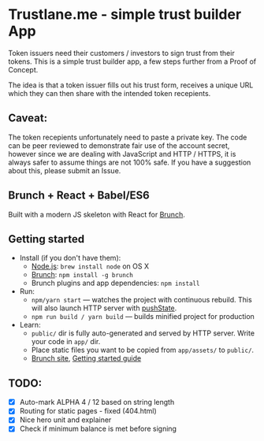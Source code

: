 # Trustlane.me - simple trust builder App

Token issuers need their customers / investors to sign trust from their tokens. This is a simple trust builder app, a few steps further from a Proof of Concept.

The idea is that a token issuer fills out his trust form, receives a unique URL which they can then share with the intended token recepients.

## Caveat:
The token recepients unfortunately need to paste a private key. The code can be peer reviewed to demonstrate fair use of the account secret, however since we are dealing with JavaScript and HTTP / HTTPS, it is always safer to assume things are not 100% safe. If you have a suggestion about this, please submit an Issue.

## Brunch + React + Babel/ES6

Built with a modern JS skeleton with React for [Brunch](http://brunch.io).

## Getting started

* Install (if you don't have them):
    * [Node.js](http://nodejs.org): `brew install node` on OS X
    * [Brunch](http://brunch.io): `npm install -g brunch`
    * Brunch plugins and app dependencies: `npm install`
* Run:
    * `npm/yarn start` — watches the project with continuous rebuild. This will also launch HTTP server with [pushState](https://developer.mozilla.org/en-US/docs/Web/Guide/API/DOM/Manipulating_the_browser_history).
    * `npm run build / yarn build` — builds minified project for production
* Learn:
    * `public/` dir is fully auto-generated and served by HTTP server.  Write your code in `app/` dir.
    * Place static files you want to be copied from `app/assets/` to `public/`.
    * [Brunch site](http://brunch.io), [Getting started guide](https://github.com/brunch/brunch-guide#readme)

## TODO:
- [x] Auto-mark ALPHA 4 / 12 based on string length
- [x] Routing for static pages - fixed (404.html)
- [x] Nice hero unit and explainer
- [x] Check if minimum balance is met before signing
